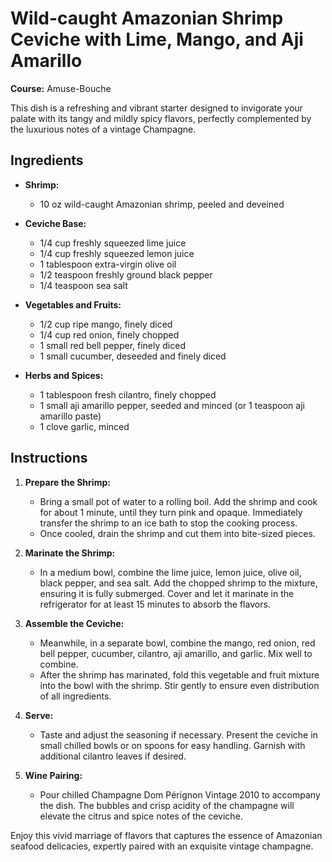 # Wild-caught Amazonian Shrimp Ceviche with Lime, Mango, and Aji Amarillo

**Course:** Amuse-Bouche

This dish is a refreshing and vibrant starter designed to invigorate your palate with its tangy and mildly spicy flavors, perfectly complemented by the luxurious notes of a vintage Champagne.

## Ingredients

- **Shrimp:** 
  - 10 oz wild-caught Amazonian shrimp, peeled and deveined

- **Ceviche Base:**
  - 1/4 cup freshly squeezed lime juice
  - 1/4 cup freshly squeezed lemon juice
  - 1 tablespoon extra-virgin olive oil
  - 1/2 teaspoon freshly ground black pepper
  - 1/4 teaspoon sea salt

- **Vegetables and Fruits:**
  - 1/2 cup ripe mango, finely diced
  - 1/4 cup red onion, finely chopped
  - 1 small red bell pepper, finely diced
  - 1 small cucumber, deseeded and finely diced

- **Herbs and Spices:**
  - 1 tablespoon fresh cilantro, finely chopped
  - 1 small aji amarillo pepper, seeded and minced (or 1 teaspoon aji amarillo paste)
  - 1 clove garlic, minced

## Instructions

1. **Prepare the Shrimp:**
   - Bring a small pot of water to a rolling boil. Add the shrimp and cook for about 1 minute, until they turn pink and opaque. Immediately transfer the shrimp to an ice bath to stop the cooking process.
   - Once cooled, drain the shrimp and cut them into bite-sized pieces.

2. **Marinate the Shrimp:**
   - In a medium bowl, combine the lime juice, lemon juice, olive oil, black pepper, and sea salt. Add the chopped shrimp to the mixture, ensuring it is fully submerged. Cover and let it marinate in the refrigerator for at least 15 minutes to absorb the flavors.

3. **Assemble the Ceviche:**
   - Meanwhile, in a separate bowl, combine the mango, red onion, red bell pepper, cucumber, cilantro, aji amarillo, and garlic. Mix well to combine.
   - After the shrimp has marinated, fold this vegetable and fruit mixture into the bowl with the shrimp. Stir gently to ensure even distribution of all ingredients.

4. **Serve:**
   - Taste and adjust the seasoning if necessary. Present the ceviche in small chilled bowls or on spoons for easy handling. Garnish with additional cilantro leaves if desired.

5. **Wine Pairing:**
   - Pour chilled Champagne Dom Pérignon Vintage 2010 to accompany the dish. The bubbles and crisp acidity of the champagne will elevate the citrus and spice notes of the ceviche.

Enjoy this vivid marriage of flavors that captures the essence of Amazonian seafood delicacies, expertly paired with an exquisite vintage champagne.
